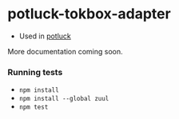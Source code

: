 # potluck-tokbox-adapter

- Used in [potluck](https://github.com/eaze/potluck)

More documentation coming soon.

### Running tests

- `npm install`
- `npm install --global zuul`
- `npm test`
